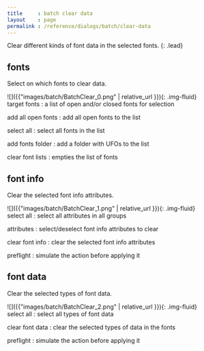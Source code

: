 ```yaml
---
title     : batch clear data
layout    : page
permalink : /reference/dialogs/batch/clear-data
---
```


Clear different kinds of font data in the selected fonts.
{: .lead}


fonts
-----

Select on which fonts to clear data.

<div class='row'>

<div class='col-sm' markdown='1'>
![]({{"images/batch/BatchClear_0.png" | relative_url }}){: .img-fluid}
</div>

<div class='col-sm' markdown='1'>
target fonts
: a list of open and/or closed fonts for selection

add all open fonts
: add all open fonts to the list

select all
: select all fonts in the list

add fonts folder
: add a folder with UFOs to the list

clear font lists
: empties the list of fonts
</div>

</div>


font info
---------

Clear the selected font info attributes.

<div class='row'>

<div class='col-sm' markdown='1'>
![]({{"images/batch/BatchClear_1.png" | relative_url }}){: .img-fluid}
</div>

<div class='col-sm' markdown='1'>
select all
: select all attributes in all groups

attributes
: select/deselect font info attributes to clear

clear font info
: clear the selected font info attributes

preflight
: simulate the action before applying it
</div>

</div>


font data
---------

Clear the selected types of font data.

<div class='row'>

<div class='col-sm' markdown='1'>
![]({{"images/batch/BatchClear_2.png" | relative_url }}){: .img-fluid}
</div>

<div class='col-sm' markdown='1'>
select all
: select all types of font data

clear font data
: clear the selected types of data in the fonts

preflight
: simulate the action before applying it
</div>

</div>
